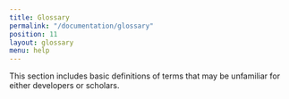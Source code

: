 ```yaml
---
title: Glossary
permalink: "/documentation/glossary"
position: 11
layout: glossary
menu: help
---
```


This section includes basic definitions of terms that may be unfamiliar for either developers or scholars.